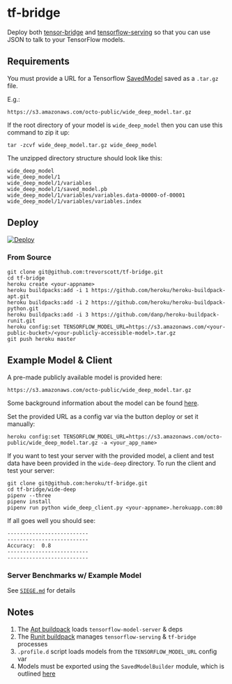  # tf-bridge
 
Deploy both [tensor-bridge](https://github.com/Babylonpartners/tf-bridge) and [tensorflow-serving](https://www.tensorflow.org/serving/) so that you can use JSON to talk to your TensorFlow models.

## Requirements

You must provide a URL for a Tensorflow [SavedModel](https://github.com/tensorflow/tensorflow/blob/master/tensorflow/python/saved_model/README.md) saved as a `.tar.gz` file. 

E.g.:

```
https://s3.amazonaws.com/octo-public/wide_deep_model.tar.gz
```

If the root directory of your model is `wide_deep_model` then you can use this command to zip it up:

```
tar -zcvf wide_deep_model.tar.gz wide_deep_model
```

The unzipped directory structure should look like this:

```
wide_deep_model
wide_deep_model/1
wide_deep_model/1/variables
wide_deep_model/1/saved_model.pb
wide_deep_model/1/variables/variables.data-00000-of-00001
wide_deep_model/1/variables/variables.index
```

## Deploy

[![Deploy](https://www.herokucdn.com/deploy/button.svg)](https://heroku.com/deploy?template=https://github.com/heroku/tf-bridge)

### From Source

```
git clone git@github.com:trevorscott/tf-bridge.git
cd tf-bridge
heroku create <your-appname>
heroku buildpacks:add -i 1 https://github.com/heroku/heroku-buildpack-apt.git
heroku buildpacks:add -i 2 https://github.com/heroku/heroku-buildpack-python.git
heroku buildpacks:add -i 3 https://github.com/danp/heroku-buildpack-runit.git
heroku config:set TENSORFLOW_MODEL_URL=https://s3.amazonaws.com/<your-public-bucket>/<your-publicly-accessible-model>.tar.gz
git push heroku master
```

## Example Model & Client

A pre-made publicly available model is provided here:

```
https://s3.amazonaws.com/octo-public/wide_deep_model.tar.gz
```
Some background information about the model can be found [here](https://www.tensorflow.org/tutorials/wide_and_deep).

Set the provided URL as a config var via the button deploy or set it manually: 

```
heroku config:set TENSORFLOW_MODEL_URL=https://s3.amazonaws.com/octo-public/wide_deep_model.tar.gz -a <your_app_name>
```

If you want to test your server with the provided model, a client and test data have been provided in the `wide-deep` directory. To run the client and test your server:

```
git clone git@github.com:heroku/tf-bridge.git
cd tf-bridge/wide-deep
pipenv --three
pipenv install
pipenv run python wide_deep_client.py <your-appname>.herokuapp.com:80
```

If all goes well you should see:

```
--------------------------
--------------------------
Accuracy:  0.8
--------------------------
--------------------------
```

### Server Benchmarks w/ Example Model

See [`SIEGE.md`](/SIEGE.md) for details

## Notes
1. The [Apt buildpack](https://github.com/heroku/heroku-buildpack-apt) loads `tensorflow-model-server` & deps
1. The [Runit buildpack](https://github.com/danp/heroku-buildpack-runit) manages `tensorflow-serving` & `tf-bridge` processes
1. `.profile.d` script loads models from the `TENSORFLOW_MODEL_URL` config var
1. Models must be exported using the `SavedModelBuilder` module, which is outlined [here](https://www.tensorflow.org/serving/serving_basic)

